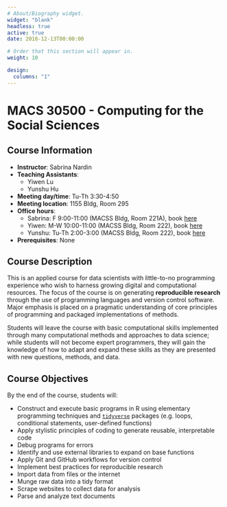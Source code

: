 ```yaml
---
# About/Biography widget.
widget: "blank"
headless: true
active: true
date: 2018-12-13T00:00:00

# Order that this section will appear in.
weight: 10

design:
  columns: "1"
---
```


# MACS 30500 - Computing for the Social Sciences 

<!-- <img src="img/cis.svg" align="right" /> -->

## Course Information

* **Instructor**: Sabrina Nardin
* **Teaching Assistants**:
    * Yiwen Lu 
    * Yunshu Hu
* **Meeting day/time**: Tu-Th 3:30-4:50
* **Meeting location**: 1155 Bldg, Room 295
* **Office hours**:
    * Sabrina: F 9:00-11:00 (MACSS Bldg, Room 221A), book [here](https://appoint.ly/t/nardin)
    * Yiwen: M-W 10:00-11:00 (MACSS Bldg, Room 222), book [here](https://appoint.ly/s/yiwenlu/officehours)
    * Yunshu: Tu-Th 2:00-3:00 (MACSS Bldg, Room 222), book [here](https://appoint.ly/s/yunshu/officehours)
* **Prerequisites**: None


## Course Description

This is an applied course for data scientists with little-to-no programming experience who wish to harness growing digital and computational resources. The focus of the course is on generating **reproducible research** through the use of programming languages and version control software. Major emphasis is placed on a pragmatic understanding of core principles of programming and packaged implementations of methods.

Students will leave the course with basic computational skills implemented through many computational methods and approaches to data science; while students will not become expert programmers, they will gain the knowledge of how to adapt and expand these skills as they are presented with new questions, methods, and data.

## Course Objectives

By the end of the course, students will:

* Construct and execute basic programs in R using elementary programming techniques and [`tidyverse`](http://tidyverse.org/) packages (e.g. loops, conditional statements, user-defined functions)
* Apply stylistic principles of coding to generate reusable, interpretable code
* Debug programs for errors
* Identify and use external libraries to expand on base functions
* Apply Git and GitHub workflows for version control
* Implement best practices for reproducible research
* Import data from files or the internet
* Munge raw data into a tidy format
* Scrape websites to collect data for analysis
* Parse and analyze text documents
